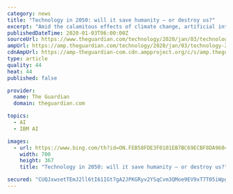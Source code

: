 ```yaml
---
category: news
title: "Technology in 2050: will it save humanity – or destroy us?"
excerpt: "Amid the calamitous effects of climate change, artificial intelligence could make the difference between a livable future – or a dystopian one"
publishedDateTime: 2020-01-03T06:00:00Z
sourceUrl: https://www.theguardian.com/technology/2020/jan/03/technology-2050-save-humanity-or-destroy-us
ampUrl: https://amp.theguardian.com/technology/2020/jan/03/technology-2050-save-humanity-or-destroy-us
cdnAmpUrl: https://amp-theguardian-com.cdn.ampproject.org/c/s/amp.theguardian.com/technology/2020/jan/03/technology-2050-save-humanity-or-destroy-us
type: article
quality: 44
heat: 44
published: false

provider:
  name: The Guardian
  domain: theguardian.com

topics:
  - AI
  - IBM AI

images:
  - url: https://www.bing.com/th?id=ON.FEB58FDE3F0101EB7BC69ECBF8DA9604
    width: 700
    height: 367
    title: "Technology in 2050: will it save humanity – or destroy us?"

secured: "CUQJxwsetTEmJ2ll6tI61IGt7gA2JPKGRyv2YSqCvm3QMoe9EV9xT7T05iWpgfJUyDJdOTb3Yju5UaeV3D+AcBRikOWt0anp0mnXusAFPMR/o66AFuKKjRQaNiA7tXqwQ/xWzxvfCXtICtSXUiePgPxQRreApOA4aLkhseaPXCG4L3guT87RRE6n8wpUTMIcGjXHrmo1dHq3ASS9GH+vhixFvT3xkmY8Qcuqx5F69zqhApWeiaMyBqszBLmQNcFMNVIUiXszzpvneBnGk4aoew==;53/ivkIbdFBwW9I7L9lQtw=="
---
```


